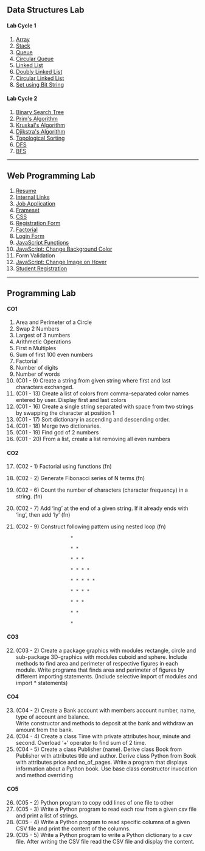 ## Data Structures Lab

#### Lab Cycle 1
1. [Array](ads/array.c)
2. [Stack](ads/stack.c)
3. [Queue](ads/queue.c)
4. [Circular Queue](ads/circularqueue.c)
5. [Linked List](ads/linkedlist.c)
6. [Doubly Linked List](ads/doubly_ll.c)
7. [Circular Linked List](ads/circular_ll.c)
8. [Set using Bit String](ads/set.c)

#### Lab Cycle 2
1. [Binary Search Tree](ads/bst.c)
2. [Prim's Algorithm](ads/prims.c)
3. [Kruskal's Algorithm](ads/kruskals.c)
4. [Djikstra's Algorithm](ads/djikstras.c)
5. [Topological Sorting](ads/topologicalsort.c)
6. [DFS](ads/dfs.c)
7. [BFS](ads/bfs.c)


---


## Web Programming Lab

1. [Resume](web/resume)
2. [Internal Links](web/links.html)
3. [Job Application](web/forms.html)
4. [Frameset](web/css)
5. [CSS](web/css)
6. [Registration Form](web/job_application)
7. [Factorial](web/factorial)
8. [Login Form](web/login)
9. [JavaScript Functions](web/js_fns.html)
10. [JavaScript: Change Background Color](web/bgcolor.html)
11. Form Validation
12. [JavaScript: Change Image on Hover](web/hover.html)
13. [Student Registration](web/student_registration)


---


## Programming Lab

#### CO1
1. Area and Perimeter of a Circle
2. Swap 2 Numbers
3. Largest of 3 numbers
4. Arithmetic Operations
5. First n Multiples
6. Sum of first 100 even numbers
7. Factorial
8. Number of digits
9. Number of words
10. (C01 - 9) Create a string from given string where first and last characters exchanged. 
11. (C01 - 13) Create a list of colors from comma-separated color names entered by user. Display first and last colors
12. (C01 - 16) Create a single string separated with space from two strings by swapping the character at position 1
13. (C01 - 17) Sort dictionary in ascending and descending order. 
14. (C01 - 18) Merge two dictionaries.
15. (C01 - 19) Find gcd of 2 numbers
16. (C01 - 20) From a list, create a list removing all even numbers

#### CO2
17. (C02 - 1) Factorial using functions (fn)
18. (C02 - 2) Generate Fibonacci series of N terms (fn)
19. (C02 - 6) Count the number of characters (character frequency) in a string. (fn)
20. (C02 - 7) Add ‘ing’ at the end of a given string. If it already ends with ‘ing’, then add ‘ly’ (fn)
21. (C02 - 9) Construct following pattern using nested loop (fn)
                            
                            *

                            * *

                            * * *

                            * * * *

                            * * * * *

                            * * * *

                            * * *

                            * *

                            *

#### CO3
22. (C03 - 2) Create a package graphics with modules rectangle, circle and sub-package 3D-graphics with modules cuboid and sphere. Include methods to find area and perimeter of respective figures in each module. Write programs that finds area and perimeter of figures by different importing statements. (Include selective import of modules and import * statements) 

#### CO4
23. (C04 - 2) Create a Bank account with members account number, name, type of account and balance.  
Write constructor and methods to deposit at the bank and withdraw an amount from the bank.
24. (C04 - 4) Create a class Time with private attributes hour, minute and second. Overload ‘+’ operator to
find sum of 2 time.
25. (C04 - 5) Create a class Publisher (name). Derive class Book from Publisher with attributes title  and author. Derive class Python from Book with attributes price and no_of_pages. Write  a program that displays information about a Python book. Use base class constructor invocation and method overriding

#### CO5
26. (C05 - 2) Python program to copy odd lines of one file to other
27. (C05 - 3) Write a Python program to read each row from a given csv file and print a list of strings.
28. (C05 - 4) Write a Python program to read specific columns of a given CSV file and print the content of the columns.
29. (C05 - 5) Write a Python program to write a Python dictionary to a csv file. After writing the CSV file read the CSV file and display the content. 